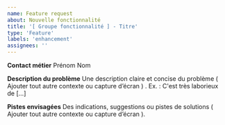 ```yaml
---
name: Feature request
about: Nouvelle fonctionnalité
title: '[ Groupe fonctionnalité ] - Titre'
type: 'Feature'
labels: 'enhancement'
assignees: ''
---
```

**Contact métier**
Prénom Nom

**Description du problème**
Une description claire et concise du problème ( Ajouter tout autre contexte ou capture d’écran ) . Ex. : C'est très laborieux de [...]

**Pistes envisagées**
Des indications, suggestions ou pistes de solutions ( Ajouter tout autre contexte ou capture d’écran ).
